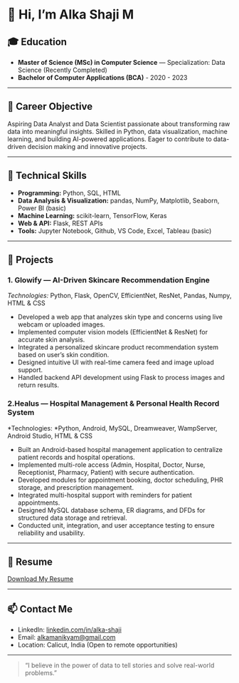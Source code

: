 # 👋 Hi, I’m Alka Shaji M

## 🎓 Education
- **Master of Science (MSc) in Computer Science** — Specialization: Data Science (Recently Completed)  
- **Bachelor of Computer Applications (BCA)**     - 2020 - 2023

---

## 💼 Career Objective  
Aspiring Data Analyst and Data Scientist passionate about transforming raw data into meaningful insights. Skilled in Python, data visualization, machine learning, and building AI-powered applications. Eager to contribute to data-driven decision making and innovative projects.

---

## 🔧 Technical Skills  
- **Programming:** Python, SQL, HTML 
- **Data Analysis & Visualization:** pandas, NumPy, Matplotlib, Seaborn, Power BI (basic)
- **Machine Learning:** scikit-learn, TensorFlow, Keras  
- **Web & API:** Flask, REST APIs  
- **Tools:** Jupyter Notebook, Github, VS Code, Excel, Tableau (basic)  

---

## 🚀 Projects

### 1. Glowify — AI-Driven Skincare Recommendation Engine  
*Technologies:* Python, Flask, OpenCV, EfficientNet, ResNet, Pandas, Numpy, HTML & CSS  
- Developed a web app that analyzes skin type and concerns using live webcam or uploaded images.  
- Implemented computer vision models (EfficientNet & ResNet) for accurate skin analysis.  
- Integrated a personalized skincare product recommendation system based on user’s skin condition.  
- Designed intuitive UI with real-time camera feed and image upload support.  
- Handled backend API development using Flask to process images and return results.

### 2.Healus — Hospital Management & Personal Health Record System
*Technologies: *Python, Android, MySQL, Dreamweaver, WampServer, Android Studio, HTML & CSS

- Built an Android-based hospital management application to centralize patient records and hospital operations.
- Implemented multi-role access (Admin, Hospital, Doctor, Nurse, Receptionist, Pharmacy, Patient) with secure authentication.
- Developed modules for appointment booking, doctor scheduling, PHR storage, and prescription management.
- Integrated multi-hospital support with reminders for patient appointments.
- Designed MySQL database schema, ER diagrams, and DFDs for structured data storage and retrieval.
- Conducted unit, integration, and user acceptance testing to ensure reliability and usability.

---

## 📄 Resume  
[Download My Resume](https://drive.google.com/file/d/1dO_9c9ye3wsK7ioLyc-4QvMhQRmcAG_G/view?usp=sharing)  

---

## 📫 Contact Me  
- LinkedIn: [linkedin.com/in/alka-shaji](https://linkedin.com/in/alka-shaji)  
- Email: alkamanikyam@gmail.com  
- Location: Calicut, India (Open to remote opportunities)  

---

> “I believe in the power of data to tell stories and solve real-world problems.”

